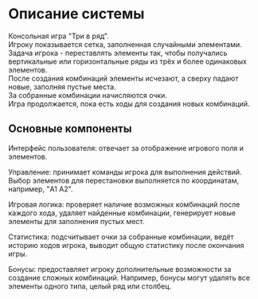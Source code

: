# Описание системы

Консольная игра "Три в ряд".\
Игроку показывается сетка, заполненная случайными элементами.\
Задача игрока - переставлять элементы так, чтобы получались вертикальные или горизонтальные ряды из трёх и более одинаковых элементов.\
После создания комбинаций элементы исчезают, а сверху падают новые, заполняя пустые места.\
За собранные комбинации начисляются очки.\
Игра продолжается, пока есть ходы для создания новых комбинаций.

## Основные компоненты

 Интерфейс пользователя: отвечает за отображение игрового поля и элементов.

 Управление: принимает команды игрока для выполнения действий. Выбор элементов для перестановки выполняется по координатам, например, "A1 A2".

Игровая логика: проверяет наличие возможных комбинаций после каждого хода, удаляет найденные комбинации, генерирует новые элементы для заполнения пустых мест.

Статистика: подсчитывает очки за собранные комбинации, ведёт историю ходов игрока, выводит общую статистику после окончания игры.

Бонусы: предоставляет игроку дополнительные возможности за создание сложных комбинаций. Например, бонусы могут удалять все элементы одного типа, целый ряд или столбец.
